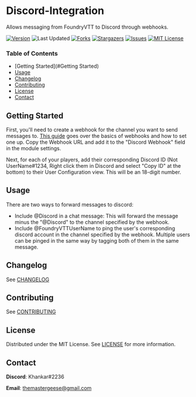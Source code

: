 [version-shield]: https://img.shields.io/github/v/release/TheMasterGeese/Discord-Integration
[version-url]: https://github.com/TheMasterGeese/Discord-Integration/releases/latest
[forks-shield]: https://img.shields.io/github/forks/TheMasterGeese/Discord-Integration
[forks-url]: https://github.com/TheMasterGeese/Discord-Integration/network/members
[stars-shield]: https://img.shields.io/github/stars/TheMasterGeese/Discord-Integration
[stars-url]: https://github.com/TheMasterGeese/Discord-Integration/stargazers
[issues-shield]: https://img.shields.io/github/issues/TheMasterGeese/Discord-Integration
[issues-url]: https://github.com/TheMasterGeese/Discord-Integration/issues
[license-shield]: https://img.shields.io/github/license/TheMasterGeese/Discord-Integration
[license-url]: https://github.com/TheMasterGeese/Discord-Integration/blob/master/LICENSE.md
[last-updated-shield]: https://img.shields.io/github/last-commit/TheMasterGeese/Discord-Integration

# Discord-Integration
Allows messaging from FoundryVTT to Discord through webhooks.

[![Version][version-shield]][version-url]
![Last Updated][last-updated-shield]
[![Forks][forks-shield]][forks-url]
[![Stargazers][stars-shield]][stars-url]
[![Issues][issues-shield]][issues-url]
[![MIT License][license-shield]][license-url]

### Table of Contents
- [Getting Started](#Getting Started)
- [Usage](#Usage)
- [Changelog](#Changelog)
- [Contributing](#Contributing)
- [License](#License)
- [Contact](#Contact)

## Getting Started
First, you'll need to create a webhook for the channel you want to send messages to. <a href="https://support.discord.com/hc/en-us/articles/228383668-Intro-to-Webhooks">This guide</a>  goes over the basics of webhooks and how to set one up. Copy the Webhook URL and add it to the "Discord Webhook" field in the module settings.

Next, for each of your players, add their corresponding Discord ID (Not UserName#1234, Right click them in Discord and select "Copy ID" at the bottom) to their User Configuration view. This will be an 18-digit number.

## Usage
There are two ways to forward messages to discord:

* Include @Discord in a chat message: This will forward the message minus the "@Discord" to the channel specified by the webhook.
* Include @FoundryVTTUserName to ping the user's corresponding discord account in the channel specified by the webhook. Multiple users can be pinged in the same way by tagging both of them in the same message.

## Changelog

See [CHANGELOG](CHANGELOG.md)

## Contributing

See [CONTRIBUTING](CONTRIBUTING.md)

## License

Distributed under the MIT License. See [LICENSE](LICENSE.md) for more information.

## Contact

<b>Discord</b>: Khankar#2236

<b>Email</b>: themastergeese@gmail.com
